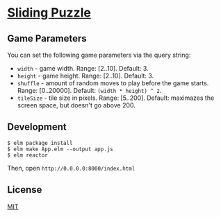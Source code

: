 # <a href="http://moroshko.github.io/sliding-puzzle" target="_blank">Sliding Puzzle</a>

## Game Parameters

You can set the following game parameters via the query string:

* `width` - game width. Range: [2..10]. Default: 3.
* `height` - game height. Range: [2..10]. Default: 3.
* `shuffle` - amount of random moves to play before the game starts. Range: [0..20000]. Default: `(width * height) ^ 2`.
* `tileSize` - tile size in pixels. Range: [5..200]. Default: maximazes the screen space, but doesn't go above 200.

## Development

```shell
$ elm package install
$ elm make App.elm --output app.js
$ elm reactor
```

Then, open `http://0.0.0.0:8000/index.html`

## License

[MIT](http://moroshko.mit-license.org)
